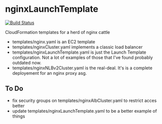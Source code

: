 # nginxLaunchTemplate

[![Build Status](https://travis-ci.org/fortunecookiezen/nginxLaunchTemplate.svg?branch=master)](https://travis-ci.org/fortunecookiezen/nginxLaunchTemplate)

CloudFormation templates for a herd of nginx cattle

* templates/nginx.yaml is an EC2 template
* templates/nginxCluster.yaml implements a classic load balancer
* templates/nginxLaunchTemplate.yaml is just the Launch Template configuration. Not a lot of examples of those that I've found probably outdated now.
* templates/nginxNLBv2Cluster.yaml is the real-deal. It's is a complete deployement for an nginx proxy asg.

## To Do

* fix security groups on templates/nginxAlbCluster.yaml to restrict acces better
* update templates/nginxLaunchTemplate.yaml to be a better example of things
